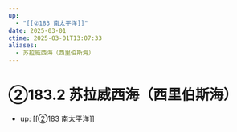 ```yaml
---
up:
  - "[[②183 南太平洋]]"
date: 2025-03-01
ctime: 2025-03-01T13:07:33
aliases:
  - 苏拉威西海（西里伯斯海）
---
```


# ②183.2 苏拉威西海（西里伯斯海）

- up: [[②183 南太平洋]]
